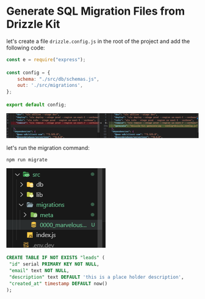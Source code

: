 # Generate SQL Migration Files from Drizzle Kit

let's create a file `drizzle.config.js` in the root of the project and add the following code:

```javascript
const e = require("express");

const config = {
    schema: "./src/db/schemas.js",
    out: './src/migrations',
};

export default config;
```

![alt text](image.png)

let's run the migration command:

```bash
npm run migrate
```

![alt text](image-1.png)

```sql
CREATE TABLE IF NOT EXISTS "leads" (
 "id" serial PRIMARY KEY NOT NULL,
 "email" text NOT NULL,
 "description" text DEFAULT 'this is a place holder description',
 "created_at" timestamp DEFAULT now()
);
```
